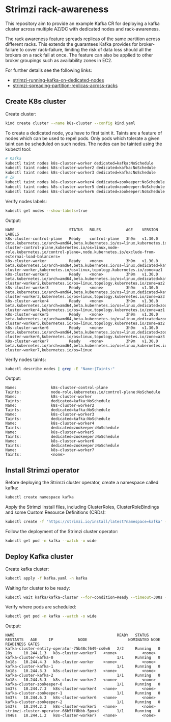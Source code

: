 # Strimzi rack-awareness
This repository aim to provide an example Kafka CR for deploying a kafka cluster across multiple AZ/DC with dedicated nodes and rack-awareness.

The rack awareness feature spreads replicas of the same partition across different racks. This extends the guarantees Kafka provides for broker-failure to cover rack-failure, limiting the risk of data loss should all the brokers on a rack fail at once. The feature can also be applied to other broker groupings such as availability zones in EC2.

For further details see the following links:
- [strimzi-running-kafka-on-dedicated-nodes](https://strimzi.io/blog/2018/07/30/running-kafka-on-dedicated-nodes/)
- [strimzi-spreading-partition-replicas-across-racks](https://github.com/strimzi/strimzi-kafka-operator/blob/main/documentation/api/io.strimzi.api.kafka.model.common.Rack.adoc)
  
## Create K8s cluster
Create cluster:
```bash
kind create cluster --name k8s-cluster --config kind.yaml
```

To create a dedicated node, you have to first taint it. Taints are a feature of nodes which can be used to repel pods. Only pods which tolerate a given taint can be scheduled on such nodes. The nodes can be tainted using the kubectl tool:
```bash
# Kafka
kubectl taint nodes k8s-cluster-worker dedicated=kafka:NoSchedule
kubectl taint nodes k8s-cluster-worker2 dedicated=kafka:NoSchedule
kubectl taint nodes k8s-cluster-worker3 dedicated=kafka:NoSchedule
# Zk
kubectl taint nodes k8s-cluster-worker4 dedicated=zookeeper:NoSchedule
kubectl taint nodes k8s-cluster-worker5 dedicated=zookeeper:NoSchedule
kubectl taint nodes k8s-cluster-worker6 dedicated=zookeeper:NoSchedule
```

Verify nodes labels:
```bash
kubectl get nodes --show-labels=true
```

Output:
```
NAME                        STATUS   ROLES           AGE    VERSION   LABELS
k8s-cluster-control-plane   Ready    control-plane   3h9m   v1.30.0   beta.kubernetes.io/arch=amd64,beta.kubernetes.io/os=linux,kubernetes.io/arch=amd64,kubernetes.io/hostname=k8s-cluster-control-plane,kubernetes.io/os=linux,node-role.kubernetes.io/control-plane=,node.kubernetes.io/exclude-from-external-load-balancers=
k8s-cluster-worker          Ready    <none>          3h9m   v1.30.0   beta.kubernetes.io/arch=amd64,beta.kubernetes.io/os=linux,dedicated=kafka,kubernetes.io/arch=amd64,kubernetes.io/hostname=k8s-cluster-worker,kubernetes.io/os=linux,topology.kubernetes.io/zone=az1
k8s-cluster-worker2         Ready    <none>          3h9m   v1.30.0   beta.kubernetes.io/arch=amd64,beta.kubernetes.io/os=linux,dedicated=kafka,kubernetes.io/arch=amd64,kubernetes.io/hostname=k8s-cluster-worker2,kubernetes.io/os=linux,topology.kubernetes.io/zone=az2
k8s-cluster-worker3         Ready    <none>          3h9m   v1.30.0   beta.kubernetes.io/arch=amd64,beta.kubernetes.io/os=linux,dedicated=kafka,kubernetes.io/arch=amd64,kubernetes.io/hostname=k8s-cluster-worker3,kubernetes.io/os=linux,topology.kubernetes.io/zone=az3
k8s-cluster-worker4         Ready    <none>          3h9m   v1.30.0   beta.kubernetes.io/arch=amd64,beta.kubernetes.io/os=linux,dedicated=zookeeper,kubernetes.io/arch=amd64,kubernetes.io/hostname=k8s-cluster-worker4,kubernetes.io/os=linux,topology.kubernetes.io/zone=az1
k8s-cluster-worker5         Ready    <none>          3h9m   v1.30.0   beta.kubernetes.io/arch=amd64,beta.kubernetes.io/os=linux,dedicated=zookeeper,kubernetes.io/arch=amd64,kubernetes.io/hostname=k8s-cluster-worker5,kubernetes.io/os=linux,topology.kubernetes.io/zone=az2
k8s-cluster-worker6         Ready    <none>          3h9m   v1.30.0   beta.kubernetes.io/arch=amd64,beta.kubernetes.io/os=linux,dedicated=zookeeper,kubernetes.io/arch=amd64,kubernetes.io/hostname=k8s-cluster-worker6,kubernetes.io/os=linux,topology.kubernetes.io/zone=az3
k8s-cluster-worker7         Ready    <none>          3h9m   v1.30.0   beta.kubernetes.io/arch=amd64,beta.kubernetes.io/os=linux,kubernetes.io/arch=amd64,kubernetes.io/hostname=k8s-cluster-worker7,kubernetes.io/os=linux
```

Verify nodes taints:
```bash
kubectl describe nodes | grep -E "Name:|Taints:"
```

Output:
```
Name:               k8s-cluster-control-plane
Taints:             node-role.kubernetes.io/control-plane:NoSchedule
Name:               k8s-cluster-worker
Taints:             dedicated=kafka:NoSchedule
Name:               k8s-cluster-worker2
Taints:             dedicated=kafka:NoSchedule
Name:               k8s-cluster-worker3
Taints:             dedicated=kafka:NoSchedule
Name:               k8s-cluster-worker4
Taints:             dedicated=zookeeper:NoSchedule
Name:               k8s-cluster-worker5
Taints:             dedicated=zookeeper:NoSchedule
Name:               k8s-cluster-worker6
Taints:             dedicated=zookeeper:NoSchedule
Name:               k8s-cluster-worker7
Taints:             <none>
```

## Install Strimzi operator
Before deploying the Strimzi cluster operator, create a namespace called kafka:
```bash
kubectl create namespace kafka
```

Apply the Strimzi install files, including ClusterRoles, ClusterRoleBindings and some Custom Resource Definitions (CRDs):
```bash
kubectl create -f 'https://strimzi.io/install/latest?namespace=kafka' -n kafka
```

Follow the deployment of the Strimzi cluster operator:
```bash
kubectl get pod -n kafka --watch -o wide
```

## Deploy Kafka cluster
Create kafka cluster:
```bash
kubectl apply -f kafka.yaml -n kafka
```

Waiting for cluster to be ready:
```bash
kubectl wait kafka/kafka-cluster --for=condition=Ready --timeout=300s -n kafka
```

Verify where pods are scheduled:
```bash
kubectl get pod -n kafka --watch -o wide
```

Output:
```
NAME                                             READY   STATUS    RESTARTS   AGE     IP           NODE                  NOMINATED NODE   READINESS GATES
kafka-cluster-entity-operator-75b48cf649-cs6w6   2/2     Running   0          28s     10.244.1.3   k8s-cluster-worker7   <none>           <none>
kafka-cluster-kafka-0                            1/1     Running   0          3m18s   10.244.4.3   k8s-cluster-worker    <none>           <none>
kafka-cluster-kafka-1                            1/1     Running   0          3m18s   10.244.3.3   k8s-cluster-worker3   <none>           <none>
kafka-cluster-kafka-2                            1/1     Running   0          3m18s   10.244.5.3   k8s-cluster-worker2   <none>           <none>
kafka-cluster-zookeeper-0                        1/1     Running   0          5m37s   10.244.7.3   k8s-cluster-worker4   <none>           <none>
kafka-cluster-zookeeper-1                        1/1     Running   0          5m37s   10.244.6.3   k8s-cluster-worker6   <none>           <none>
kafka-cluster-zookeeper-2                        1/1     Running   0          5m37s   10.244.2.3   k8s-cluster-worker5   <none>           <none>
strimzi-cluster-operator-66b5ff8bbb-5pxxd        1/1     Running   0          7m48s   10.244.1.2   k8s-cluster-worker7   <none>           <none>
```